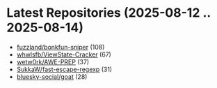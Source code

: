 # Latest Repositories (2025-08-12 .. 2025-08-14)

- [fuzzland/bonkfun-sniper](https://github.com/fuzzland/bonkfun-sniper) (108)
- [whwlsfb/ViewState-Cracker](https://github.com/whwlsfb/ViewState-Cracker) (67)
- [wetw0rk/AWE-PREP](https://github.com/wetw0rk/AWE-PREP) (37)
- [SukkaW/fast-escape-regexp](https://github.com/SukkaW/fast-escape-regexp) (31)
- [bluesky-social/goat](https://github.com/bluesky-social/goat) (28)
